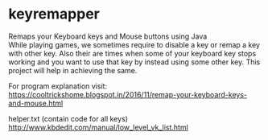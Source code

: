 # keyremapper
Remaps your Keyboard keys and Mouse buttons using Java <br/>
While playing games, we sometimes require to disable a key or remap a key with other key. Also their are times when some of your keyboard key stops working and you want to use that key by instead using some other key.
This project will help in achieving the same.

For program explanation visit: <br/>
https://cooltrickshome.blogspot.in/2016/11/remap-your-keyboard-keys-and-mouse.html

helper.txt (contain code for all keys) <br/>
http://www.kbdedit.com/manual/low_level_vk_list.html
